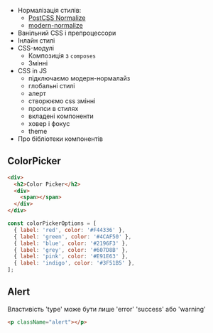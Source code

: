 - Нормалізація стилів:
  - [PostCSS Normalize](https://create-react-app.dev/docs/adding-css-reset)
  - [modern-normalize](https://github.com/sindresorhus/modern-normalize)
- Ванільний CSS і препроцессори
- Інлайн стилі
- CSS-модулі
  - Композиція з `composes`
  - Змінні
- CSS in JS
  - підключаємо модерн-нормалайз
  - глобальні стилі
  - алерт 
  - створюємо css змінні
  - пропси в стилях
  - вкладені компоненти
  - ховер і фокус
  - theme
- Про бібліотеки компонентів

## ColorPicker

```html
<div>
  <h2>Color Picker</h2>
  <div>
    <span></span>
  </div>
</div>
```

```js
const colorPickerOptions = [
  { label: 'red', color: '#F44336' },
  { label: 'green', color: '#4CAF50' },
  { label: 'blue', color: '#2196F3' },
  { label: 'grey', color: '#607D8B' },
  { label: 'pink', color: '#E91E63' },
  { label: 'indigo', color: '#3F51B5' },
];
```

## Alert

Властивість 'type' може бути лише 'error' 'success' або 'warning'

```html
<p className="alert"></p>
```
